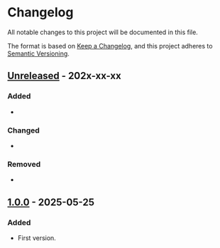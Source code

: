 # Changelog

All notable changes to this project will be documented in this file.

The format is based on [Keep a Changelog](https://keepachangelog.com/en/1.0.0/),
and this project adheres to [Semantic Versioning](https://semver.org/spec/v2.0.0.html).


## [Unreleased] - 202x-xx-xx

### Added
- 

### Changed
- 

### Removed
-


## [1.0.0] - 2025-05-25

### Added
- First version.


[Unreleased]: https://github.com/BoboTiG/bottle-file-cache/compare/1.0.0...HEAD
[1.0.0]: https://github.com/BoboTiG/bottle-file-cache/tree/1.0.0
